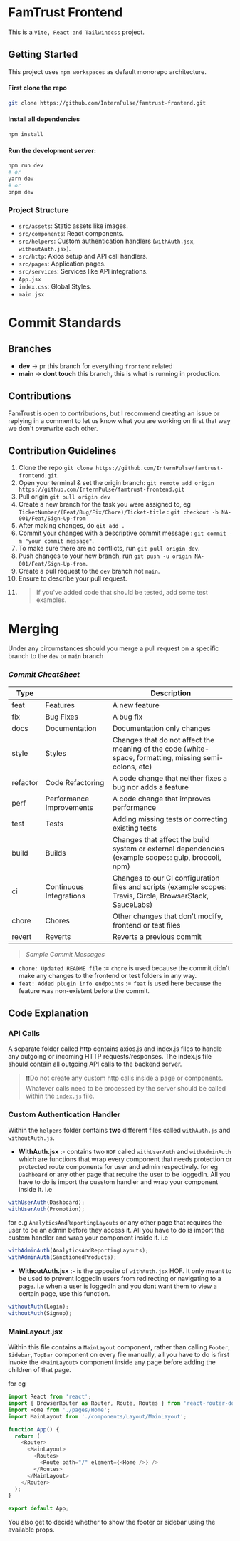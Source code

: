 # FamTrust Frontend

This is a `Vite, React and Tailwindcss` project.

## Getting Started

This project uses `npm workspaces` as default monorepo architecture.

#### First clone the repo

```bash
git clone https://github.com/InternPulse/famtrust-frontend.git
```

#### Install all dependencies

```bash
npm install
```

#### Run the development server:

```bash
npm run dev
# or
yarn dev
# or
pnpm dev
```
### Project Structure

- `src/assets`: Static assets like images.
- `src/components`: React components.
- `src/helpers`: Custom authentication handlers (`withAuth.jsx`, `withoutAuth.jsx`).
- `src/http`: Axios setup and API call handlers.
- `src/pages`: Application pages.
- `src/services`: Services like API integrations.
- `App.jsx`
- `index.css`: Global Styles.
- `main.jsx`

# Commit Standards

## Branches

- **dev** -> pr this branch for everything `frontend` related
- **main** -> **dont touch** this branch, this is what is running in production.

## Contributions

FamTrust is open to contributions, but I recommend creating an issue or replying in a comment to let us know what you are working on first that way we don't overwrite each other.

## Contribution Guidelines

1. Clone the repo `git clone https://github.com/InternPulse/famtrust-frontend.git`.
2. Open your terminal & set the origin branch: `git remote add origin https://github.com/InternPulse/famtrust-frontend.git`
3. Pull origin `git pull origin dev`
4. Create a new branch for the task you were assigned to, eg `TicketNumber/(Feat/Bug/Fix/Chore)/Ticket-title` : `git checkout -b NA-001/Feat/Sign-Up-from`
5. After making changes, do `git add .`
6. Commit your changes with a descriptive commit message : `git commit -m "your commit message"`.
7. To make sure there are no conflicts, run `git pull origin dev`.
8. Push changes to your new branch, run `git push -u origin NA-001/Feat/Sign-Up-from`.
9. Create a pull request to the `dev` branch not `main`.
10. Ensure to describe your pull request.
11. > If you've added code that should be tested, add some test examples.
# Merging

Under any circumstances should you merge a pull request on a specific branch to the `dev` or `main` branch

### _Commit CheatSheet_

| Type     |                          | Description                                                                                                 |
| -------- | ------------------------ | ----------------------------------------------------------------------------------------------------------- |
| feat     | Features                 | A new feature                                                                                               |
| fix      | Bug Fixes                | A bug fix                                                                                                   |
| docs     | Documentation            | Documentation only changes                                                                                  |
| style    | Styles                   | Changes that do not affect the meaning of the code (white-space, formatting, missing semi-colons, etc)      |
| refactor | Code Refactoring         | A code change that neither fixes a bug nor adds a feature                                                   |
| perf     | Performance Improvements | A code change that improves performance                                                                     |
| test     | Tests                    | Adding missing tests or correcting existing tests                                                           |
| build    | Builds                   | Changes that affect the build system or external dependencies (example scopes: gulp, broccoli, npm)         |
| ci       | Continuous Integrations  | Changes to our CI configuration files and scripts (example scopes: Travis, Circle, BrowserStack, SauceLabs) |
| chore    | Chores                   | Other changes that don't modify, frontend or test files                                                    |
| revert   | Reverts                  | Reverts a previous commit                                                                                   |

> _Sample Commit Messages_
- `chore: Updated README file` := `chore` is used because the commit didn't make any changes to the frontend or test folders in any way.
- `feat: Added plugin info endpoints` := `feat` is used here because the feature was non-existent before the commit.

## Code Explanation

### API Calls

A separate folder called http contains axios.js and index.js files to handle any outgoing or incoming HTTP requests/responses. The index.js file should contain all outgoing API calls to the backend server.

> ❗❗Do not create any custom http calls inside a page or components. Whatever calls need to be processed by the server should be called within the `index.js` file.
### Custom Authentication Handler

Within the `helpers` folder contains **two** different files called `withAuth.js` and `withoutAuth.js`.

- **WithAuth.jsx** :- contains two `HOF` called `withUserAuth` and `withAdminAuth` which are functions that wrap every component that needs protection or protected route components for user and admin respectively. for eg `Dashboard` or any other page that require the user to be loggedIn. All you have to do is import the cusstom handler and wrap your component inside it. i.e

```js
withUserAuth(Dashboard);
withUserAuth(Promotion);
```

for e.g `AnalyticsAndReportingLayouts` or any other page that requires the user to be an admin before they access it. All you have to do is import the custom handler and wrap your component inside it. i.e

```js
withAdminAuth(AnalyticsAndReportingLayouts);
withAdminAuth(SanctionedProducts);
```

- **WithoutAuth.jsx** :- is the opposite of `withAuth.jsx` HOF. It only meant to be used to prevent loggedIn users from redirecting or navigating to a page. i.e when a user is loggedIn and you dont want them to view a certain page, use this function.

```js
withoutAuth(Login);
withoutAuth(Signup);
```

### MainLayout.jsx

Within this file contains a `MainLayout` component, rather than calling `Footer`, `Sidebar`, `TopBar` component on every file manually, all you have to do is first invoke the `<MainLayout>` component inside any page before adding the children of that page.

for eg

```js
import React from 'react';
import { BrowserRouter as Router, Route, Routes } from 'react-router-dom';
import Home from './pages/Home';
import MainLayout from './components/Layout/MainLayout';

function App() {
  return (
    <Router>
      <MainLayout>
        <Routes>
          <Route path="/" element={<Home />} />
        </Routes>
      </MainLayout>
    </Router>
  );
}

export default App;
```

You also get to decide whether to show the footer or sidebar using the available props.